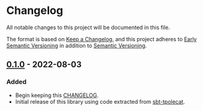 # Changelog

All notable changes to this project will be documented in this file.

The format is based on [Keep a Changelog](https://keepachangelog.com/en/1.0.0/),
and this project adheres to [Early Semantic Versioning](https://docs.scala-lang.org/overviews/core/binary-compatibility-for-library-authors.html#recommended-versioning-scheme) in addition to [Semantic Versioning](https://semver.org/spec/v2.0.0.html).

## [0.1.0] - 2022-08-03

### Added

- Begin keeping this [CHANGELOG](./CHANGELOG.md).
- Initial release of this library using code extracted from [sbt-tpolecat](https://github.com/typelevel/sbt-tpolecat).

[0.1.0]: https://github.com/typelevel/scalac-options/releases/tag/v0.1.0
